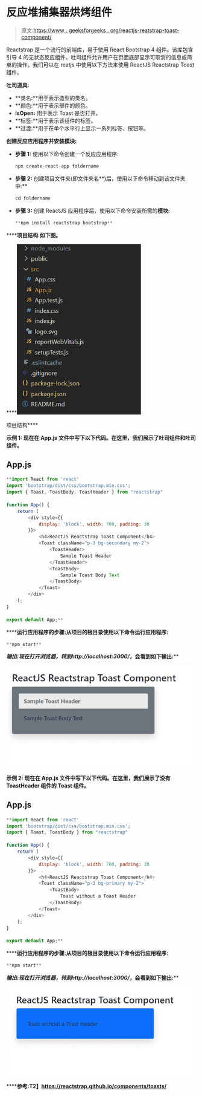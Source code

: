 # 反应堆捕集器烘烤组件

> 原文:[https://www . geeksforgeeks . org/reactjs-reatstrap-toast-component/](https://www.geeksforgeeks.org/reactjs-reactstrap-toast-component/)

Reactstrap 是一个流行的前端库，易于使用 React Bootstrap 4 组件。该库包含引导 4 的无状态反应组件。吐司组件允许用户在页面底部显示可取消的信息或简单的操作。我们可以在 reatjs 中使用以下方法来使用 ReactJS Reactstrap Toast 组件。

**吐司道具:**

*   **类名:**用于表示造型的类名。
*   **颜色:**用于表示部件的颜色。
*   **isOpen:** 用于表示 Toast 是否打开。
*   **标签:**用于表示该组件的标签。
*   **过渡:**用于在单个水平行上显示一系列标签、按钮等。

**创建反应应用程序并安装模块:**

*   **步骤 1:** 使用以下命令创建一个反应应用程序:

    ```jsx
    npx create-react-app foldername
    ```

*   **步骤 2:** 创建项目文件夹(即文件夹名**)后，使用以下命令移动到该文件夹中:**

    ```jsx
    cd foldername
    ```

*   **步骤 3:** 创建 ReactJS 应用程序后，使用以下命令安装所需的****模块:****

    ```jsx
    **npm install reactstrap bootstrap**
    ```

******项目结构:**如下图。****

****![](img/f04ae0d8b722a9fff0bd9bd138b29c23.png)

项目结构**** 

******示例 1:** 现在在 **App.js** 文件中写下以下代码。在这里，我们展示了吐司组件和吐司组件。****

## ****App.js****

```jsx
**import React from 'react'
import 'bootstrap/dist/css/bootstrap.min.css';
import { Toast, ToastBody, ToastHeader } from "reactstrap"

function App() {
    return (
        <div style={{
            display: 'block', width: 700, padding: 30
        }}>
            <h4>ReactJS Reactstrap Toast Component</h4>
            <Toast className="p-3 bg-secondary my-2">
                <ToastHeader>
                    Sample Toast Header
                </ToastHeader>
                <ToastBody>
                    Sample Toast Body Text
                </ToastBody>
            </Toast>
        </div>
    );
}

export default App;**
```

******运行应用程序的步骤:**从项目的根目录使用以下命令运行应用程序:****

```jsx
**npm start**
```

******输出:**现在打开浏览器，转到***http://localhost:3000/***，会看到如下输出:****

****![](img/ab633e025f852463fbcdcf3dce0331fa.png)****

******示例 2:** 现在在 **App.js** 文件中写下以下代码。在这里，我们展示了没有 ToastHeader 组件的 Toast 组件。****

## ****App.js****

```jsx
**import React from 'react'
import 'bootstrap/dist/css/bootstrap.min.css';
import { Toast, ToastBody } from "reactstrap"

function App() {
    return (
        <div style={{
            display: 'block', width: 700, padding: 30
        }}>
            <h4>ReactJS Reactstrap Toast Component</h4>
            <Toast className="p-3 bg-primary my-2">
                <ToastBody>
                    Toast without a Toast Header
                </ToastBody>
            </Toast>
        </div>
    );
}

export default App;**
```

******运行应用程序的步骤:**从项目的根目录使用以下命令运行应用程序:****

```jsx
**npm start**
```

******输出:**现在打开浏览器，转到***http://localhost:3000/***，会看到如下输出:****

****![](img/74f851335f41c84927617a7d70b3b337.png)****

******参考:**T2】https://reactstrap.github.io/components/toasts/****